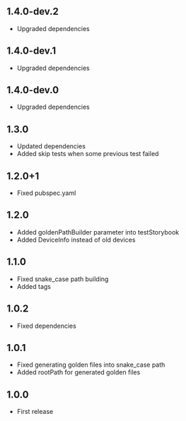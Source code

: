 ## 1.4.0-dev.2

* Upgraded dependencies
  
## 1.4.0-dev.1

* Upgraded dependencies

## 1.4.0-dev.0

* Upgraded dependencies

## 1.3.0

* Updated dependencies
* Added skip tests when some previous test failed

## 1.2.0+1

* Fixed pubspec.yaml 

## 1.2.0

* Added goldenPathBuilder parameter into testStorybook
* Added DeviceInfo instead of old devices
 
## 1.1.0

* Fixed snake_case path building
* Added tags
 
## 1.0.2

* Fixed dependencies

## 1.0.1

* Fixed generating golden files into snake_case path
* Added rootPath for generated golden files
 
## 1.0.0

* First release
